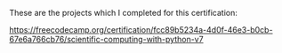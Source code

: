 These are the projects which I completed for this certification:

https://freecodecamp.org/certification/fcc89b5234a-4d0f-46e3-b0cb-67e6a766cb76/scientific-computing-with-python-v7
